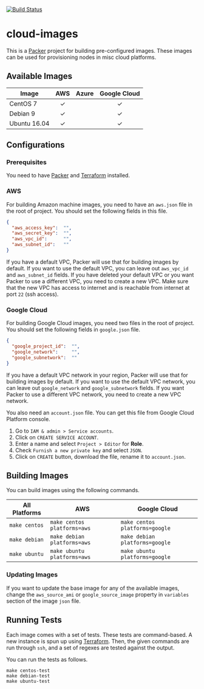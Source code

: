 [![Build Status][travisci-image]][travisci-url]

# cloud-images
This is a [Packer](https://www.packer.io) project for building pre-configured images.
These images can be used for provisioning nodes in misc cloud platforms.

## Available Images
| Image        | AWS  | Azure | Google Cloud |
|--------------|:----:|:-----:|:------------:|
| CentOS 7     |  ✓   |       |  ✓           |
| Debian 9     |  ✓   |       |  ✓           |
| Ubuntu 16.04 |  ✓   |       |  ✓           |

## Configurations

### Prerequisites
You need to have [Packer](https://www.packer.io) and [Terraform](https://www.terraform.io) installed.

### AWS
For building Amazon machine images, you need to have an `aws.json` file in the root of project.
You should set the following fields in this file.

```json
{
  "aws_access_key":  "",
  "aws_secret_key":  "",
  "aws_vpc_id":      "",
  "aws_subnet_id":   ""
}
```

If you have a default VPC, Packer will use that for building images by default.
If you want to use the default VPC, you can leave out `aws_vpc_id` and `aws_subnet_id` fields.
If you have deleted your default VPC or you want Packer to use a different VPC, you need to create a new VPC.
Make sure that the new VPC has access to internet and is reachable from internet at port `22` (ssh access).

### Google Cloud
For building Google Cloud images, you need two files in the root of project.
You should set the following fields in `google.json` file.

```json
{
  "google_project_id":  "",
  "google_network":     "",
  "google_subnetwork":  ""
}
```

If you have a default VPC network in your region, Packer will use that for building images by default.
If you want to use the default VPC network, you can leave out `google_network` and `google_subnetwork` fields.
If you want Packer to use a different VPC network, you need to create a new VPC network.

You also need an `account.json` file.
You can get this file from Google Cloud Platform console.

  1. Go to `IAM & admin > Service accounts`.
  2. Click on `CREATE SERVICE ACCOUNT`.
  3. Enter a name and select `Project > Editor` for **Role**.
  4. Check `Furnish a new private key` and select `JSON`.
  5. Click on `CREATE` button, download the file, rename it to `account.json`.

## Building Images
You can build images using the following commands.

| All Platforms | AWS                         | Google Cloud                   |
|---------------|-----------------------------|--------------------------------|
| `make centos` | `make centos platforms=aws` | `make centos platforms=google` |
| `make debian` | `make debian platforms=aws` | `make debian platforms=google` |
| `make ubuntu` | `make ubuntu platforms=aws` | `make ubuntu platforms=google` |

### Updating Images
If you want to update the base image for any of the available images,
change the `aws_source_ami` or `google_source_image` property in `variables` section of the image `json` file.

## Running Tests
Each image comes with a set of tests. These tests are command-based.
A new instance is spun up using [Terraform](https://www.packer.io).
Then, the given commands are run through `ssh`, and a set of regexes are tested against the output.

You can run the tests as follows.

```
make centos-test
make debian-test
make ubuntu-test
```


[travisci-url]: https://travis-ci.org/moorara/cloud-images
[travisci-image]: https://travis-ci.org/moorara/cloud-images.svg?branch=master
